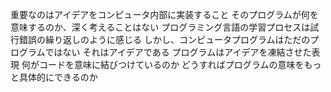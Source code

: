 重要なのはアイデアをコンピュータ内部に実装すること
そのプログラムが何を意味するのか、深く考えることはない
プログラミング言語の学習プロセスは試行錯誤の繰り返しのように感じる
しかし、コンピュータプログラムはただのプログラムではない
それはアイデアである
プログラムはアイデアを凍結させた表現
何がコードを意味に結びつけているのか
どうすればプログラムの意味をもっと具体的にできるのか
